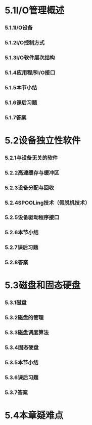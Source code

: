 # 5.1I/O管理概述

### 5.1.1I/O设备

### 5.1.2I/O控制方式

### 5.1.3I/O软件层次结构

### 5.1.4应用程序I/O接口

### 5.1.5本节小结

### 5.1.6课后习题

### 5.1.7答案







# 5.2设备独立性软件

### 5.2.1与设备无关的软件

### 5.2.2高速缓存与缓冲区

### 5.2.3设备分配与回收

### 5.2.4SPOOLing技术（假脱机技术）

### 5.2.5设备驱动程序接口

### 5.2.6本节小结

### 5.2.7课后习题

### 5.2.8答案





# 5.3磁盘和固态硬盘

### 5.3.1磁盘

### 5.3.2磁盘的管理

### 5.3.3磁盘调度算法

### 5.3.4固态硬盘

### 5.3.5本节小结

### 5.3.6课后习题

### 5.3.7答案







# 5.4本章疑难点